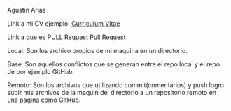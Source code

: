 Agustin Arias

Link a mi CV ejemplo: [Curriculum Vitae](https://github.com/Agusxin/TP1-Lab4/blob/master/CV.md)

Link a que es PULL Request [Pull Request](https://github.com/Agusxin/TP1-Lab4/blob/PR/pullRequest.md)

Local: Son los archivo propios de mi maquina en un directorio.

Base: Son aquellos conflictos que se generan entre el repo local y el repo de por ejemplo GitHub.

Remoto: Son los archivos que utilizando commit(comentarios) y push logro subir mis archivos de la maquin del directorio a un repositorio remoto en una pagina como GitHub. 
